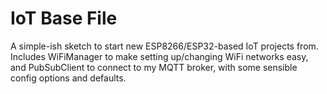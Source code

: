 # IoT Base File

A simple-ish sketch to start new ESP8266/ESP32-based IoT projects from. Includes WiFiManager to make setting up/changing WiFi networks easy, and PubSubClient to connect to my MQTT broker, with some sensible config options and defaults.

